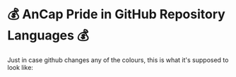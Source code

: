 # 💰 AnCap Pride in GitHub Repository Languages 💰

Just in case github changes any of the colours,
this is what it's supposed to look like:

![]()


